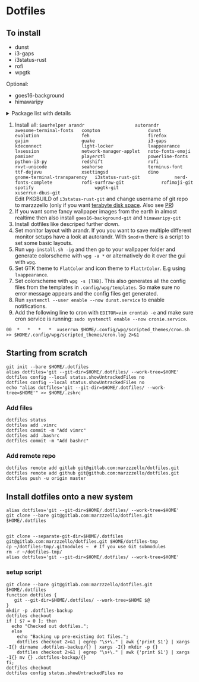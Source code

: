 # Dotfiles

## To install
- dunst
- i3-gaps
- i3status-rust
- rofi
- wpgtk

Optional:
- goes16-background
- himawaripy

<details>
  <summary>Package list with details</summary>

Package name            | Repo | Package description                                                                           | Needed for
------------------------|------|-----------------------------------------------------------------------------------------------|-----------------------------------------------------------------------
arandr                  | main | Provide a simple visual front end for XRandR 1.2.                                             | to set monitor layout with GUI
autorandr               | main | Auto-detect connected display hardware and load appropiate X11 setup using xrandr             | to set monitor layout automatically e.g. after reboot
awesome-terminal-fonts  | main | fonts/icons for powerlines                                                                    | powerline font for i3status-rust
compton                 | main | X compositor that may fix tearing issues                                                      | transparency and smooth transitions
dunst                   | main | Customizable and lightweight notification-daemon                                              | notifications
evolution               | main | Manage your email, contacts and schedule                                                      | autostart
feh                     | main | Fast and light imlib2-based image viewer                                                      | to set wallpaper
firefox                 | main | Standalone web browser from mozilla.org                                                       | autostart
gajim                   | main | Full featured and easy to use XMPP (Jabber) client                                            | autostart
guake                   | main | Drop-down terminal for GNOME                                                                  | autostart
i3-gaps                 | main | A fork of i3wm tiling window manager with more features, including gaps                       | my window manager
kdeconnect              | main | Adds communication between KDE and your smartphone                                            | autostart
light-locker            | main | A simple session locker for LightDM                                                           | screen locker
lxappearance            | main | Feature-rich GTK+ theme switcher of the LXDE Desktop                                          | to set GTK theme  and icon-set
lxsession               | main | Lightweight X11 session manager                                                               | needed for programms like e.g. gparted
network-manager-applet  | main | Applet for managing network connections                                                       | to choose network connection
noto-fonts-emoji        | main | Google Noto emoji fonts                                                                       | emojis :P
pamixer                 | main | Pulseaudio command-line mixer like amixer                                                     | make sound control keys working
playerctl               | main | mpris media player controller and lib for spotify, vlc, audacious, bmp, xmms2, and others.    | make music control keys working
powerline-fonts         | main | patched fonts for powerline                                                                   | more powerline fonts
python-i3-py            | main | tools for i3 users and developers                                                             | for scripts
redshift                | main | Adjusts the color temperature of your screen according to your surroundings.                  | night mode
rofi                    | main | A window switcher, application launcher and dmenu replacement                                 | launcher, to set theme, to exit i3, for searching the web, ...
rxvt-unicode            | main | Unicode enabled rxvt-clone terminal emulator (urxvt)                                          | very customizable terminal emulator
seahorse                | main | GNOME application for managing PGP keys.                                                      | store WiFi and other passwords, includes gnome-keyring as dependency
terminus-font           | main | Monospace bitmap font (for X11 and console)                                                   | another font
ttf-dejavu              | main | Font family based on the Bitstream Vera Fonts with a wider range of characters                | main font
xsettingsd              | main | Provides settings to X11 applications via the XSETTINGS specification                         | for wpgtk to live reload GTK+ theme
dino                         | AUR | Modern XMPP (Jabber) chat client written in GTK+/Vala                                                                                                                | autostart
gnome-terminal-transparency  | AUR | The GNOME Terminal Emulator, with background transparency                                                                                                            | terminal emulator
i3status-rust-git            | AUR | Very resourcefriendly and feature-rich replacement for i3status to use with bar programs (like i3bar and swaybar), written in pure Rust                              | status bar
nerd-fonts-complete          | AUR | Iconic font aggregator, collection, and patcher. 40+ patched fonts, over 3,600 glyph/icons, includes popular collections such as Font Awesome & fonts such as Hack   | more fonts
rofi-surfraw-git             | AUR | Universal tool to search the internet                                                                                                                                | web search with rofi
rofimoji-git                 | AUR | A simple emoji picker for rofi                                                                                                                                       | emoji picker
spotify                      | AUR | A proprietary music streaming service                                                                                                                                | autostart
wpgtk-git                    | AUR | A gui wallpaper chooser that changes your Openbox theme, GTK theme and Tint2 theme                                                                                   | to generate and set themes based on wallpapers and to generate the configs from the templates
xuserrun-dbus-git            | AUR | Run commands as the currently-active X11 user while also using his dbus-session                                                                                      | run cronjob command as X11 user

</details>

1. Install all: `$aurhelper
arandr                  
autorandr               
awesome-terminal-fonts  
compton                 
dunst                   
evolution               
feh                     
firefox                 
gajim                   
guake                   
i3-gaps                 
kdeconnect              
light-locker            
lxappearance            
lxsession               
network-manager-applet  
noto-fonts-emoji        
pamixer                 
playerctl               
powerline-fonts         
python-i3-py            
redshift                
rofi                    
rxvt-unicode            
seahorse                
terminus-font           
ttf-dejavu              
xsettingsd              
dino                         
gnome-terminal-transparency  
i3status-rust-git            
nerd-fonts-complete          
rofi-surfraw-git             
rofimoji-git                 
spotify                      
wpgtk-git                    
xuserrun-dbus-git            
`  
Edit PKGBUILD of `i3status-rust-git` and change username of git repo to marzzzello (only if you want [terabyte disk space](https://github.com/marzzzello/i3status-rust/commit/e500745fae3cb486a094e5a6c09cdf1f7338d6ed). Also see [PR](https://github.com/greshake/i3status-rust/pull/392))
2. If you want some fancy wallpaper images from the earth in almost realtime then also install `goes16-background-git` and `himawaripy-git`
3. Install dotfiles like descriped further down.
4. Set monitor layout with arandr. If you you want to save multiple different monitor setups have a look at autorandr. With `$mod+m` there is a script to set some basic layouts.
5. Run `wpg-install.sh -ig` and then go to your wallpaper folder and generate colorscheme with `wpg -a *` or alternatively do it over the gui with `wpg`.
6. Set GTK theme to `FlatColor` and icon theme to `FlattrColor`. E.g using `lxappearance`.
7. Set colorscheme with `wpg -s [TAB]`. This also generates all the config files from the templates in `.config/wpg/templates`. So make sure no error message appears and the config files get generated.
8. Run `systemctl --user enable --now dunst.service` to enable notifications.
9. Add the following line to cron with `EDITOR=vim crontab -e` and make sure cron service is running: `sudo systemctl enable --now cronie.service`.
```
00  *   *   *   *  xuserrun $HOME/.config/wpg/scripted_themes/cron.sh >> $HOME/.config/wpg/scripted_themes/cron.log 2>&1
```

## Starting from scratch 
```
git init --bare $HOME/.dotfiles
alias dotfiles='git --git-dir=$HOME/.dotfiles/ --work-tree=$HOME'
dotfiles config --local status.showUntrackedFiles no
dotfiles config --local status.showUntrackedFiles no
echo "alias dotfiles='git --git-dir=$HOME/.dotfiles/ --work-tree=$HOME'" >> $HOME/.zshrc
```

### Add files
```
dotfiles status
dotfiles add .vimrc
dotfiles commit -m "Add vimrc"
dotfiles add .bashrc
dotfiles commit -m "Add bashrc"
```

### Add remote repo
```
dotfiles remote add gitlab git@gitlab.com:marzzzello/dotfiles.git 
dotfiles remote add github git@github.com:marzzzello/dotfiles.git
dotfiles push -u origin master
```

## Install dotfiles onto a new system
```
alias dotfiles='git --git-dir=$HOME/.dotfiles/ --work-tree=$HOME'
git clone --bare git@gitlab.com:marzzzello/dotfiles.git $HOME/.dotfiles


git clone --separate-git-dir=$HOME/.dotfiles git@gitlab.com:marzzzello/dotfiles.git $HOME/dotfiles-tmp
cp ~/dotfiles-tmp/.gitmodules ~  # If you use Git submodules
rm -r ~/dotfiles-tmp/
alias dotfiles='git --git-dir=$HOME/.dotfiles/ --work-tree=$HOME'
```

### setup script
```
git clone --bare git@gitlab.com:marzzzello/dotfiles.git $HOME/.dotfiles
function dotfiles {
   git --git-dir=$HOME/.dotfiles/ --work-tree=$HOME $@
}
mkdir -p .dotfiles-backup
dotfiles checkout
if [ $? = 0 ]; then
  echo "Checked out dotfiles.";
  else
    echo "Backing up pre-existing dot files.";
    dotfiles checkout 2>&1 | egrep "\s+\." | awk {'print $1'} | xargs -I{} dirname .dotfiles-backup/{} | xargs -I{} mkdir -p {}
	dotfiles checkout 2>&1 | egrep "\s+\." | awk {'print $1'} | xargs -I{} mv {} .dotfiles-backup/{}
fi;
dotfiles checkout
dotfiles config status.showUntrackedFiles no
```

